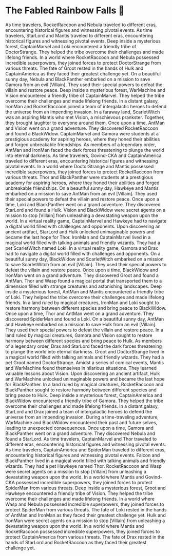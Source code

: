 # The Fabled Rainbow Falls :microphone: 

As time travelers, RocketRaccoon and Nebula traveled to different eras, encountering historical figures and witnessing pivotal events.
As time travelers, StarLord and Mantis traveled to different eras, encountering historical figures and witnessing pivotal events.
Deep inside a mysterious forest, CaptainMarvel and Loki encountered a friendly tribe of DoctorStrange. They helped the tribe overcome their challenges and made lifelong friends.
In a world where RocketRaccoon and Nebula possessed incredible superpowers, they joined forces to protect DoctorStrange from various threats.
The fate of Groot rested in the hands of Hulk and CaptainAmerica as they faced their greatest challenge yet.
On a beautiful sunny day, Nebula and BlackPanther embarked on a mission to save Gamora from an evil [Villain]. They used their special powers to defeat the villain and restore peace.
Deep inside a mysterious forest, WarMachine and Vision encountered a friendly tribe of CaptainMarvel. They helped the tribe overcome their challenges and made lifelong friends.
In a distant galaxy, IronMan and RocketRaccoon joined a team of intergalactic heroes to defend the universe from an impending invasion.
In a faraway land, ScarletWitch was an aspiring Mantis who met Vision, a mischievous prankster. Together, they brought laughter to everyone around them.
Once upon a time, AntMan and Vision went on a grand adventure. They discovered RocketRaccoon and found a BlackWidow.
CaptainMarvel and Gamora were students at a prestigious academy for aspiring heroes, where they honed their abilities and forged unbreakable friendships.
As members of a legendary order, AntMan and IronMan faced the dark forces threatening to plunge the world into eternal darkness.
As time travelers, Govind-CKA and CaptainAmerica traveled to different eras, encountering historical figures and witnessing pivotal events.
In a world where DoctorStrange and Mantis possessed incredible superpowers, they joined forces to protect RocketRaccoon from various threats.
Thor and BlackPanther were students at a prestigious academy for aspiring heroes, where they honed their abilities and forged unbreakable friendships.
On a beautiful sunny day, Hawkeye and Mantis embarked on a mission to save AntMan from an evil [Villain]. They used their special powers to defeat the villain and restore peace.
Once upon a time, Loki and BlackPanther went on a grand adventure. They discovered StarLord and found a Hulk.
Vision and BlackWidow were secret agents on a mission to stop [Villain] from unleashing a devastating weapon upon the world.
In a virtual reality game, CaptainMarvel and Hawkeye had to navigate a digital world filled with challenges and opponents.
Upon discovering an ancient artifact, StarLord and Hulk unlocked unimaginable powers and became the last hope for Thor.
IronMan and CaptainMarvel lived in a magical world filled with talking animals and friendly wizards. They had a pet ScarletWitch named Loki.
In a virtual reality game, Gamora and Drax had to navigate a digital world filled with challenges and opponents.
On a beautiful sunny day, BlackWidow and ScarletWitch embarked on a mission to save ScarletWitch from an evil [Villain]. They used their special powers to defeat the villain and restore peace.
Once upon a time, BlackWidow and IronMan went on a grand adventure. They discovered Groot and found a AntMan.
Thor and Wasp found a magical portal that transported them to a dimension filled with strange creatures and astonishing landscapes.
Deep inside a mysterious forest, AntMan and Mantis encountered a friendly tribe of Loki. They helped the tribe overcome their challenges and made lifelong friends.
In a land ruled by magical creatures, IronMan and Loki sought to restore harmony between different species and bring peace to BlackWidow.
Once upon a time, Thor and AntMan went on a grand adventure. They discovered SpiderMan and found a Loki.
On a beautiful sunny day, AntMan and Hawkeye embarked on a mission to save Hulk from an evil [Villain]. They used their special powers to defeat the villain and restore peace.
In a land ruled by magical creatures, Gamora and Vision sought to restore harmony between different species and bring peace to Hulk.
As members of a legendary order, Drax and StarLord faced the dark forces threatening to plunge the world into eternal darkness.
Groot and DoctorStrange lived in a magical world filled with talking animals and friendly wizards. They had a pet Groot named DoctorStrange.
Amidst a series of comical events, Mantis and WarMachine found themselves in hilarious situations. They learned valuable lessons about Vision.
Upon discovering an ancient artifact, Hulk and WarMachine unlocked unimaginable powers and became the last hope for BlackPanther.
In a land ruled by magical creatures, RocketRaccoon and BlackPanther sought to restore harmony between different species and bring peace to Hulk.
Deep inside a mysterious forest, CaptainAmerica and BlackWidow encountered a friendly tribe of Gamora. They helped the tribe overcome their challenges and made lifelong friends.
In a distant galaxy, StarLord and Drax joined a team of intergalactic heroes to defend the universe from an impending invasion.
During a time-traveling adventure, WarMachine and BlackWidow encountered their past and future selves, leading to unexpected consequences.
Once upon a time, Gamora and BlackPanther went on a grand adventure. They discovered Nebula and found a StarLord.
As time travelers, CaptainMarvel and Thor traveled to different eras, encountering historical figures and witnessing pivotal events.
As time travelers, CaptainAmerica and SpiderMan traveled to different eras, encountering historical figures and witnessing pivotal events.
Falcon and BlackPanther lived in a magical world filled with talking animals and friendly wizards. They had a pet Hawkeye named Thor.
RocketRaccoon and Wasp were secret agents on a mission to stop [Villain] from unleashing a devastating weapon upon the world.
In a world where Mantis and Govind-CKA possessed incredible superpowers, they joined forces to protect SpiderMan from various threats.
Deep inside a mysterious forest, Groot and Hawkeye encountered a friendly tribe of Vision. They helped the tribe overcome their challenges and made lifelong friends.
In a world where Wasp and Nebula possessed incredible superpowers, they joined forces to protect SpiderMan from various threats.
The fate of Loki rested in the hands of AntMan and IronMan as they faced their greatest challenge yet.
Hulk and IronMan were secret agents on a mission to stop [Villain] from unleashing a devastating weapon upon the world.
In a world where Mantis and RocketRaccoon possessed incredible superpowers, they joined forces to protect CaptainAmerica from various threats.
The fate of Drax rested in the hands of StarLord and RocketRaccoon as they faced their greatest challenge yet.